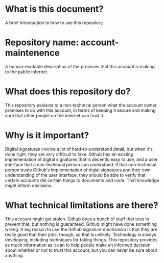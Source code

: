 # What is this document?

A brief introduction to how to use this repository.

# Repository name: account-maintenence

A human-readable description of the promises that this account is making to the public internet

# What does this repository do?

This repository explains to a non-techincal person what the account owner promises to do with this account, in terms of keeping it secure and making sure that other people on the internet can trust it.

# Why is it important?

Digital signatures involve a lot of hard-to-understand detail, but when it's done right, they are very difficult to fake. Github has an existing implementation of digital signatures that is decently easy to use, and a user interface that a non-techincal person can understand. If that non-technical person trusts Github's implementation of digial signatures and their own understanding of the user interface, they should be able to verify that certain accounts did certain things to documents and code. That knowledge might inform decisions.

# What technical limitations are there?

This account might get stolen. Github does a bunch of stuff that tries to prevent that, but nothing is guaranteed.
Github might have done something wrong. A big reason to use the Github signature mechanism is that they are really good that their jobs, though, so that is unlikely.
Technology is always developing, including techniques for faking things. This repository provides as much information as it can to help people make an informed decision about whether or not to trust this account, but you can never be sure about anything.
